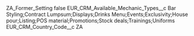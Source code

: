 <?xml version="1.0" encoding="UTF-8"?>
<CustomMetadata xmlns="http://soap.sforce.com/2006/04/metadata" xmlns:xsi="http://www.w3.org/2001/XMLSchema-instance" xmlns:xsd="http://www.w3.org/2001/XMLSchema">
    <label>ZA_Former_Setting</label>
    <protected>false</protected>
    <values>
        <field>EUR_CRM_Available_Mechanic_Types__c</field>
        <value xsi:type="xsd:string">Bar Styling;Contract Lumpsum;Displays;Drinks Menu;Events;Exclusivity;House pour;Listing;POS material;Promotions;Stock deals;Trainings;Uniforms</value>
    </values>
    <values>
        <field>EUR_CRM_Country_Code__c</field>
        <value xsi:type="xsd:string">ZA</value>
    </values>
</CustomMetadata>
